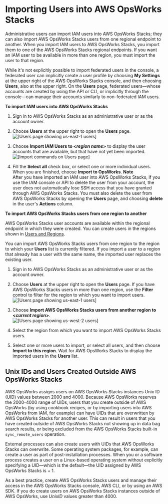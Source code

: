 # Importing Users into AWS OpsWorks Stacks<a name="opsworks-security-users-manage-import"></a>

Administrative users can import IAM users into AWS OpsWorks Stacks; they can also import AWS OpsWorks Stacks users from one regional endpoint to another\. When you import IAM users to AWS OpsWorks Stacks, you import them to one of the AWS OpsWorks Stacks regional endpoints\. If you want an IAM user to be available in more than one region, you must import the user to that region\.

While it's not explicitly possible to import federated users in the console, a federated user can implicitly create a user profile by choosing **My Settings** at the upper right of the AWS OpsWorks Stacks console, and then choosing **Users**, also at the upper right\. On the **Users** page, federated users—whose accounts are created by using the API or CLI, or implicitly through the console—can manage their accounts similarly to non\-federated IAM users\.

**To import IAM users into AWS OpsWorks Stacks**

1. Sign in to AWS OpsWorks Stacks as an administrative user or as the account owner\.

1. Choose **Users** at the upper right to open the **Users** page\.  
![\[Users page showing us-east-1 users\]](http://docs.aws.amazon.com/opsworks/latest/userguide/images/permissions_users_page.png)

1. Choose **Import IAM Users to <*region name*>** to display the user accounts that are available, but that have not yet been imported\.  
![\[Import commands on Users page\]](http://docs.aws.amazon.com/opsworks/latest/userguide/images/permissions_import.png)

1. Fill the **Select all** check box, or select one or more individual users\. When you are finished, choose **Import to OpsWorks**\.
**Note**  
After you have imported an IAM user into AWS OpsWorks Stacks, if you use the IAM console or API to delete the user from your account, the user does not automatically lose SSH access that you have granted through AWS OpsWorks Stacks\. You must also delete the user from AWS OpsWorks Stacks by opening the **Users** page, and choosing **delete** in the user's **Actions** column\.

**To import AWS OpsWorks Stacks users from one region to another**

AWS OpsWorks Stacks user accounts are available within the regional endpoint in which they were created\. You can create users in the regions shown in [Users and Regions](opsworks-security-users-manage.md#UsersandRegions)\.

You can import AWS OpsWorks Stacks users from one region to the region to which your **Users** list is currently filtered\. If you import a user to a region that already has a user with the same name, the imported user replaces the existing user\.

1. Sign in to AWS OpsWorks Stacks as an administrative user or as the account owner\.

1. Choose **Users** at the upper right to open the **Users** page\. If you have AWS OpsWorks Stacks users in more than one region, use the **Filter** control to filter for the region to which you want to import users\.  
![\[Users page showing us-east-1 users\]](http://docs.aws.amazon.com/opsworks/latest/userguide/images/permissions_users_page.png)

1. Choose **Import AWS OpsWorks Stacks users from another region to <*current region*>**\.  
![\[Users page showing us-west-2 users\]](http://docs.aws.amazon.com/opsworks/latest/userguide/images/permissions_import_otherregion.png)

1. Select the region from which you want to import AWS OpsWorks Stacks users\.

1. Select one or more users to import, or select all users, and then choose **Import to this region**\. Wait for AWS OpsWorks Stacks to display the imported users in the **Users** list\.

## Unix IDs and Users Created Outside AWS OpsWorks Stacks<a name="w2ab1c14c61c13c33c15c15"></a>

AWS OpsWorks assigns users on AWS OpsWorks Stacks instances Unix ID \(UID\) values between 2000 and 4000\. Because AWS OpsWorks reserves the 2000\-4000 range of UIDs, users that you create outside of AWS OpsWorks \(by using cookbook recipes, or by importing users into AWS OpsWorks from IAM, for example\) can have UIDs that are overwritten by AWS OpsWorks Stacks for another user\. This can result in users that you have created outside of AWS OpsWorks Stacks not showing up in data bag search results, or being excluded from the AWS OpsWorks Stacks built\-in `sync_remote_users` operation\.

External processes can also create users with UIDs that AWS OpsWorks Stacks can overwrite\. Some operating system packages, for example, can create a user as part of post\-installation processes\. When you or a software process creates a user on a Linux\-based operating system without explicitly specifying a UID—which is the default—the UID assigned by AWS OpsWorks Stacks is *<highest existing AWS OpsWorks UID>* \+ 1\.

As a best practice, create AWS OpsWorks Stacks users and manage their access in the AWS OpsWorks Stacks console, AWS CLI, or by using an AWS SDK\. If you do create users on AWS OpsWorks Stacks instances outside of AWS OpsWorks, use *UnixID* values greater than 4000\.
